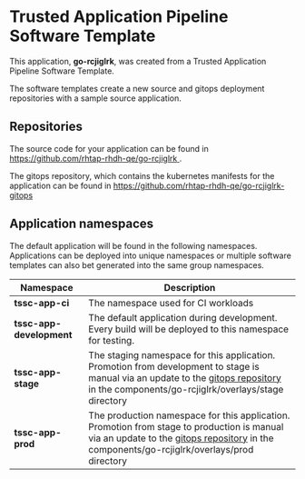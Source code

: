 # Trusted Application Pipeline Software Template

This application, **go-rcjiglrk**, was created from a Trusted Application Pipeline Software Template.

The software templates create a new source and gitops deployment repositories with a sample source application. 

## Repositories

The source code for your application can be found in [https://github.com/rhtap-rhdh-qe/go-rcjiglrk ](https://github.com/rhtap-rhdh-qe/go-rcjiglrk ).
 
The gitops repository, which contains the kubernetes manifests for the application can be found in 
[https://github.com/rhtap-rhdh-qe/go-rcjiglrk-gitops ](https://github.com/rhtap-rhdh-qe/go-rcjiglrk-gitops ) 

## Application namespaces 

The default application will be found in the following namespaces. Applications can be deployed into unique namespaces or multiple software templates can also bet generated into the same group namespaces.  

|  Namespace   |  Description   |  
| -------- | -------- |
| **tssc-app-ci** | The namespace used for CI workloads |
| **tssc-app-development** | The default application during development. Every build will be deployed to this namespace for testing. |
| **tssc-app-stage** | The staging namespace for this application. Promotion from development to stage is manual via an update to the [gitops repository](https://github.com/rhtap-rhdh-qe/go-rcjiglrk-gitops ) in the components/go-rcjiglrk/overlays/stage directory |
| **tssc-app-prod** | The production namespace for this application. Promotion from stage to production is manual via an update to the [gitops repository](https://github.com/rhtap-rhdh-qe/go-rcjiglrk-gitops ) in the components/go-rcjiglrk/overlays/prod directory |